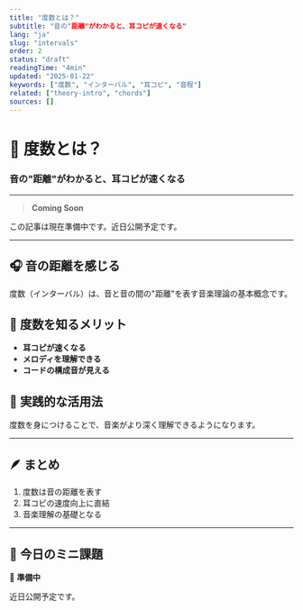 ```yaml
---
title: "度数とは？"
subtitle: "音の"距離"がわかると、耳コピが速くなる"
lang: "ja"
slug: "intervals"
order: 2
status: "draft"
readingTime: "4min"
updated: "2025-01-22"
keywords: ["度数", "インターバル", "耳コピ", "音程"]
related: ["theory-intro", "chords"]
sources: []
---
```


# 🎵 度数とは？

### 音の"距離"がわかると、耳コピが速くなる

---

> **Coming Soon**

この記事は現在準備中です。近日公開予定です。

---

## 🎧 音の距離を感じる

度数（インターバル）は、音と音の間の"距離"を表す音楽理論の基本概念です。

## 🧠 度数を知るメリット

* **耳コピが速くなる**
* **メロディを理解できる**
* **コードの構成音が見える**

## 🎸 実践的な活用法

度数を身につけることで、音楽がより深く理解できるようになります。

---

## 🪶 まとめ

1. 度数は音の距離を表す
2. 耳コピの速度向上に直結
3. 音楽理解の基礎となる

---

## 🎯 今日のミニ課題

🎸 **準備中**

近日公開予定です。
